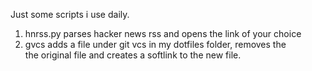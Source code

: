 Just some scripts i use daily.  

1. hnrss.py parses hacker news rss and opens the link of your choice 
2. gvcs adds a file under git vcs in my dotfiles folder, removes the  
the original file and creates a softlink to the new file.  
